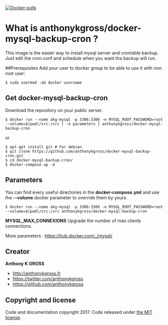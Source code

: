 [![Docker pulls](https://img.shields.io/docker/pulls/anthonykgross/docker-mysql-backup-cron.svg)](https://hub.docker.com/r/anthonykgross/docker-mysql-backup-cron/)

# What is anthonykgross/docker-mysql-backup-cron ?
This image is the easier way to install mysql server and crontable backup. Just edit the cron.conf and schedule when you want the backup will run.

##Prerequisites
Add your user to docker group to be able to use it with non root user: 
```console
$ sudo usermod -aG docker username
```

## Get docker-mysql-backup-cron
Download the repository on your public server.
```console
$ docker run --name akg-mysql -p 3306:3306 -e MYSQL_ROOT_PASSWORD=root --volume=$(pwd)/src:/src [ -e parameters ] anthonykgross/docker-mysql-backup-cron
```
or
```console
$ apt-get install git # For debian
$ git clone https://github.com/anthonykgross/docker-mysql-backup-cron.git
$ cd docker-mysql-backup-cron/
$ docker-compose up -d
```

## Parameters
You can find every useful directories in the **docker-compose.yml** and use the **--volume** docker parameter to override them by yours.
```console
$ docker run --name akg-mysql -p 3306:3306 -e MYSQL_ROOT_PASSWORD=root --volume=$(pwd)/src:/src anthonykgross/docker-mysql-backup-cron
```
**MYSQL_MAX_CONNEXIONS**
Upgrade the number of max clients connections.

More parameters : <https://hub.docker.com/_/mysql/>


## Creator
**Anthony K GROSS**
- <http://anthonykgross.fr>
- <https://twitter.com/anthonykgross>
- <https://github.com/anthonykgross>

## Copyright and license
Code and documentation copyright 2017. Code released under [the MIT license](https://github.com/kkuetnet/Harproject/blob/master/LICENSE).
